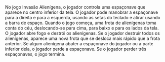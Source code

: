 No jogo Invasão Alienígena, o jogador controla uma espaçonave que aparece no centro inferior da tela. O jogador pode manobrar a espaçonave para a direita e para a esquerda, usando as setas do teclado e atirar usando a barra de espaço. 
Quando o jogo começa, uma frota de alienígenas toma conta do céu, deslocando-se para cima, para baixo e para os lados da tela. O jogador abre fogo e destrói os alienígenas. Se o jogador destruir todos os alienígenas, aparece uma nova 
frota que se desloca mais rápido que a frota anterior. Se algum alienígena abater a espaçonave do jogador ou a parte inferior dela, o jogador perde a espaçonave. Se o jogador perder três espaçonaves, o jogo termina.

